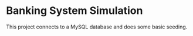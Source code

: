 # Banking System Simulation
This project connects to a MySQL database and does some basic seeding. 
